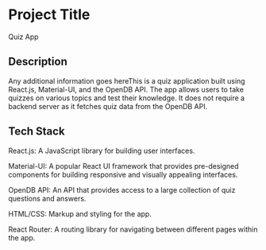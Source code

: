 # Project Title

Quiz App

## Description

Any additional information goes hereThis is a quiz application built using React.js, Material-UI, and the OpenDB API. The app allows users to take quizzes on various topics and test their knowledge. It does not require a backend server as it fetches quiz data from the OpenDB API.

## Tech Stack

React.js: A JavaScript library for building user interfaces.

Material-UI: A popular React UI framework that provides pre-designed components for building responsive and visually appealing interfaces.

OpenDB API: An API that provides access to a large collection of quiz questions and answers.

HTML/CSS: Markup and styling for the app.

React Router: A routing library for navigating between different pages within the app.
